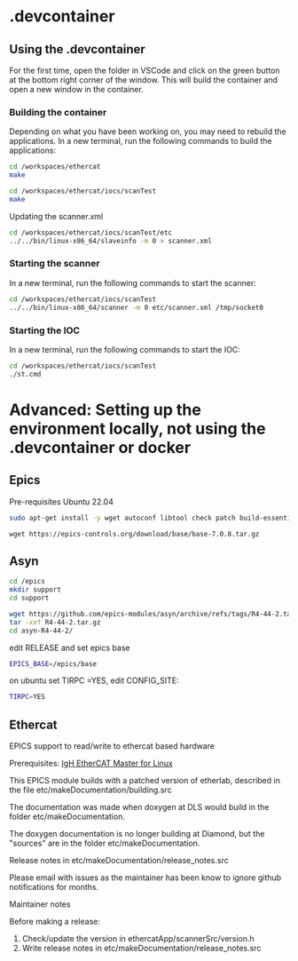 # .devcontainer

## Using the .devcontainer
For the first time, open the folder in VSCode and click on the green button at the bottom right corner of the window. This will build the container and open a new window in the container.

### Building the container
Depending on what you have been working on, you may need to rebuild the applications.
In a new terminal, run the following commands to build the applications:


```bash
cd /workspaces/ethercat
make

```

```bash
cd /workspaces/ethercat/iocs/scanTest
make

```
Updating the scanner.xml
```bash
cd /workspaces/ethercat/iocs/scanTest/etc
../../bin/linux-x86_64/slaveinfo -m 0 > scanner.xml
```



### Starting the scanner
In a new terminal, run the following commands to start the scanner:

```bash
cd /workspaces/ethercat/iocs/scanTest
../../bin/linux-x86_64/scanner -m 0 etc/scanner.xml /tmp/socket0

```
### Starting the IOC
In a new terminal, run the following commands to start the IOC:

```bash
cd /workspaces/ethercat/iocs/scanTest
./st.cmd

```



# Advanced: Setting up the environment locally, not using the .devcontainer or docker

## Epics
Pre-requisites Ubuntu 22.04

```bash
sudo apt-get install -y wget autoconf libtool check patch build-essential libreadline-dev re2c libxml2-dev tmux software-properties-common python3-libxml2 python3
```

```
wget https://epics-controls.org/download/base/base-7.0.8.tar.gz
```

## Asyn

```bash
cd /epics
mkdir support
cd support

wget https://github.com/epics-modules/asyn/archive/refs/tags/R4-44-2.tar.gz
tar -xvf R4-44-2.tar.gz
cd asyn-R4-44-2/
```
edit RELEASE and set epics base

```bash
EPICS_BASE=/epics/base
```
on ubuntu set TIRPC =YES, edit CONFIG_SITE:

```bash
TIRPC=YES
```

## Ethercat


EPICS support to read/write to ethercat based hardware

Prerequisites: [IgH EtherCAT Master for Linux](http://etherlab.org/en/ethercat/index.php)

This EPICS module builds with a patched version of etherlab, described in the file etc/makeDocumentation/building.src

The documentation was made when doxygen at DLS would build in the
folder etc/makeDocumentation.

The doxygen documentation is no longer building at Diamond, but the "sources" are in
the folder etc/makeDocumentation.

Release notes in
etc/makeDocumentation/release_notes.src

Please email with issues as the maintainer has been know to ignore
github notifications for months.

Maintainer notes

Before making a release:

1. Check/update the version in ethercatApp/scannerSrc/version.h
2. Write release notes in etc/makeDocumentation/release_notes.src
